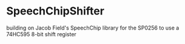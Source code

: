 # SpeechChipShifter
building on Jacob Field's SpeechChip library for the SP0256 to use a 74HC595 8-bit shift register
